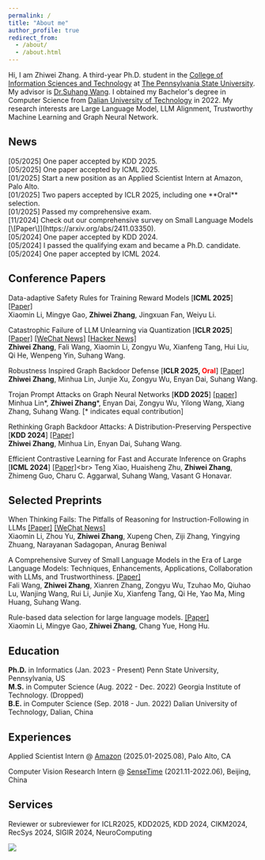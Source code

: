 ```yaml
---
permalink: /
title: "About me"
author_profile: true
redirect_from: 
  - /about/
  - /about.html
---
```


Hi, I am Zhiwei Zhang. A third-year Ph.D. student in the [College of Information Sciences and Technology](https://ist.psu.edu/) at [The Pennsylvania State University](https://www.psu.edu/). My advisor is [Dr.Suhang Wang](https://suhangwang.ist.psu.edu/). I obtained my Bachelor's degree in Computer Science from [Dalian University of Technology](https://en.dlut.edu.cn/) in 2022. My research interests are Large Language Model, LLM Alignment, Trustworthy Machine Learning and Graph Neural Network.

<h2>News</h2>
[05/2025] One paper accepted by KDD 2025.<br>
[05/2025] One paper accepted by ICML 2025.<br>
[01/2025] Start a new position as an Applied Scientist Intern at Amazon, Palo Alto.<br>
[01/2025] Two papers accepted by ICLR 2025, including one **Oral** selection.<br>
[01/2025] Passed my comprehensive exam.<br>
[11/2024] Check out our comprehensive survey on Small Language Models [\[Paper\]](https://arxiv.org/abs/2411.03350).<br>
[05/2024] One paper accepted by KDD 2024.<br>
[05/2024] I passed the qualifying exam and became a Ph.D. candidate.<br>
[05/2024] One paper accepted by ICML 2024.


<h2>Conference Papers</h2>

Data-adaptive Safety Rules for Training Reward Models [<b>ICML 2025</b>] [\[Paper\]](https://arxiv.org/abs/2501.15453)<br>
Xiaomin Li, Mingye Gao, **Zhiwei Zhang**, Jingxuan Fan, Weiyu Li. 

Catastrophic Failure of LLM Unlearning via Quantization [<b>ICLR 2025</b>] [\[Paper\]](https://arxiv.org/pdf/2410.16454) [\[WeChat News\]](https://mp.weixin.qq.com/s/TXSm3ikvkt8qhDuzJPQQfA) [\[Hacker News\]](https://news.ycombinator.com/item?id=42037982)<br>
**Zhiwei Zhang**, Fali Wang, Xiaomin Li, Zongyu Wu, Xianfeng Tang, Hui Liu, Qi He, Wenpeng Yin, Suhang Wang.

Robustness Inspired Graph Backdoor Defense [<b>ICLR 2025, <span style="color: red;">Oral</span></b>] [\[Paper\]](https://arxiv.org/pdf/2406.09836)<br>
**Zhiwei Zhang**, Minhua Lin, Junjie Xu, Zongyu Wu, Enyan Dai, Suhang Wang.

Trojan Prompt Attacks on Graph Neural Networks [<b>KDD 2025</b>] [\[paper\]](https://arxiv.org/pdf/2410.13974)<br>
Minhua Lin*, **Zhiwei Zhang***, Enyan Dai, Zongyu Wu, Yilong Wang, Xiang Zhang, Suhang Wang. [* indicates equal contribution]

Rethinking Graph Backdoor Attacks: A Distribution-Preserving Perspective [<b>KDD 2024</b>] [\[Paper\]](https://arxiv.org/abs/2405.10757) <br>
**Zhiwei Zhang**, Minhua Lin, Enyan Dai, Suhang Wang.

Efficient Contrastive Learning for Fast and Accurate Inference on Graphs [<b>ICML 2024</b>] [\[Paper\]](https://openreview.net/forum?id=vsy21Xodrt&referrer=%5Bthe%20profile%20of%20Vasant%20G%20Honavar%5D(%2Fprofile%3Fid%3D~Vasant_G_Honavar1))<br>
Teng Xiao, Huaisheng Zhu, **Zhiwei Zhang**, Zhimeng Guo, Charu C. Aggarwal, Suhang Wang, Vasant G Honavar.

<h2>Selected Preprints</h2>

When Thinking Fails: The Pitfalls of Reasoning for Instruction-Following in LLMs [\[Paper\]](https://arxiv.org/abs/2505.11423) [\[WeChat News\]](https://mp.weixin.qq.com/s/hm4fYpp1cIhZeBD1kofd5w)<br>
Xiaomin Li, Zhou Yu, **Zhiwei Zhang**, Xupeng Chen, Ziji Zhang, Yingying Zhuang, Narayanan Sadagopan, Anurag Beniwal

A Comprehensive Survey of Small Language Models in the Era of Large Language Models: Techniques, Enhancements, Applications, Collaboration with LLMs, and Trustworthiness. [\[Paper\]](https://arxiv.org/abs/2411.03350)<br>
Fali Wang, **Zhiwei Zhang**, Xianren Zhang, Zongyu Wu, Tzuhao Mo, Qiuhao Lu, Wanjing Wang, Rui Li, Junjie Xu, Xianfeng Tang, Qi He, Yao Ma, Ming Huang, Suhang Wang. 

Rule-based data selection for large language models. [\[Paper\]](https://arxiv.org/pdf/2410.04715)<br>
Xiaomin Li, Mingye Gao, **Zhiwei Zhang**, Chang Yue, Hong Hu. 

<h2>Education</h2>

**Ph.D.** in Informatics (Jan. 2023 - Present) Penn State University, Pennsylvania, US<br>
**M.S.** in Computer Science (Aug. 2022 - Dec. 2022) Georgia Institute of Technology. (Dropped)<br>
**B.E.** in Computer Science (Sep. 2018 - Jun. 2022) Dalian University of Technology, Dalian, China



<h2>Experiences</h2>

Applied Scientist Intern @ [Amazon](https://amazonsearchqu.github.io/) (2025.01-2025.08), Palo Alto, CA

Computer Vision Research Intern @ [SenseTime](https://www.sensetime.com/en) (2021.11-2022.06), Beijing, China

<h2>Services</h2>

Reviewer or subreviewer for ICLR2025, KDD2025, KDD 2024, CIKM2024, RecSys 2024, SIGIR 2024, NeuroComputing

<a href="https://clustrmaps.com/site/1c5u6"  title="ClustrMaps"><img src="//www.clustrmaps.com/map_v2.png?d=lpx1uSzCjZuwuQMW8pBz2e4PkE0rwRM_cas2gJwwO8o&cl=ffffff" /></a>
